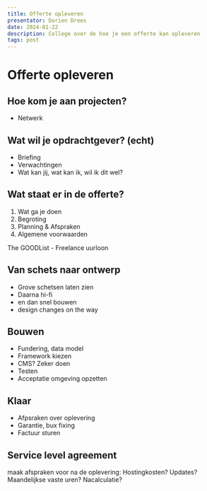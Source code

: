 ```yaml
---
title: Offerte opleveren
presentator: Dorien Drees
date: 2024-01-22
description: College over de hoe je een offerte kan opleveren
tags: post
---
```


# Offerte opleveren

## Hoe kom je aan projecten?
- Netwerk

## Wat wil je opdrachtgever? (echt)
- Briefing
- Verwachtingen
- Wat kan jij, wat kan ik, wil ik dit wel?
 
## Wat staat er in de offerte?
1. Wat ga je doen
2. Begroting
3. Planning & Afspraken
4. Algemene voorwaarden

The GOODList - Freelance uurloon

## Van schets naar ontwerp
- Grove schetsen laten zien
- Daarna hi-fi
- en dan snel bouwen
- design changes on the way

## Bouwen
- Fundering, data model
- Framework kiezen
- CMS? Zeker doen
- Testen
- Acceptatie omgeving opzetten
 
## Klaar
- Afpsraken over oplevering
- Garantie, bux fixing
- Factuur sturen

## Service level agreement
maak afspraken voor na de oplevering:
Hostingkosten? Updates? Maandelijkse vaste uren? Nacalculatie?

